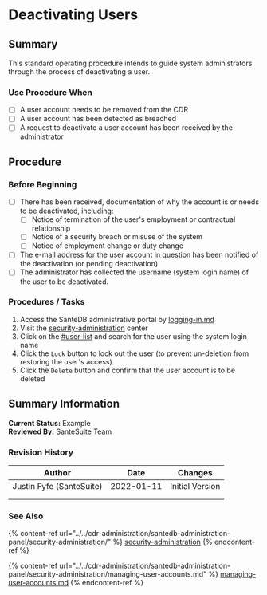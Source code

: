 # Deactivating Users

## Summary

This standard operating procedure intends to guide system administrators through the process of deactivating a user.&#x20;

### Use Procedure When

* [ ] A user account needs to be removed from the CDR
* [ ] A user account has been detected as breached
* [ ] A request to deactivate a user account has been received by the administrator

## Procedure

### Before Beginning

* [ ] There has been received, documentation of why the account is or needs to be deactivated, including:
  * [ ] Notice of termination of the user's employment or contractual relationship
  * [ ] Notice of a security breach or misuse of the system
  * [ ] Notice of employment change or duty change
* [ ] The e-mail address for the user account in question has been notified of the deactivation (or pending deactivation)
* [ ] The administrator has collected the username (system login name) of the user to be deactivated.

### Procedures / Tasks

1. Access the SanteDB administrative portal by [logging-in.md](../../cdr-administration/santedb-administration-panel/logging-in.md "mention")
2. Visit the [security-administration](../../cdr-administration/santedb-administration-panel/security-administration/ "mention") center
3. Click on the [#user-list](../../cdr-administration/santedb-administration-panel/security-administration/managing-user-accounts.md#user-list "mention") and search for the user using the system login name
4. Click the `Lock` button to lock out the user (to prevent un-deletion from restoring the user's access)
5. Click the `Delete` button and confirm that the user account is to be deleted

## Summary Information

**Current Status:** Example\
**Reviewed By:** SanteSuite Team

### **Revision History**

| Author                   | Date       | Changes         |
| ------------------------ | ---------- | --------------- |
| Justin Fyfe (SanteSuite) | 2022-01-11 | Initial Version |
|                          |            |                 |
|                          |            |                 |

### See Also

{% content-ref url="../../cdr-administration/santedb-administration-panel/security-administration/" %}
[security-administration](../../cdr-administration/santedb-administration-panel/security-administration/)
{% endcontent-ref %}

{% content-ref url="../../cdr-administration/santedb-administration-panel/security-administration/managing-user-accounts.md" %}
[managing-user-accounts.md](../../cdr-administration/santedb-administration-panel/security-administration/managing-user-accounts.md)
{% endcontent-ref %}
